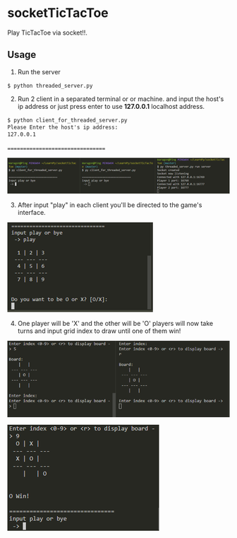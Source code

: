 # socketTicTacToe

Play TicTacToe via socket!!.


## Usage

1. Run the server
```
$ python threaded_server.py
```
2. Run 2 client in a separated terminal or or machine. and input the host's ip address or just press enter to use **127.0.0.1** localhost address.

```
$ python client_for_threaded_server.py
Please Enter the host's ip address: 
127.0.0.1

===============================
```
![Image4](/images/image4.png)

3. After input "play" in each client you'll be directed to the game's interface.

![Image3](/images/image3.png)

4. One player will be 'X' and the other will be 'O' players will now take turns and input grid index to draw until one of them win!

![Image5](/images/image5.png)

![Image2](/images/image2.png)

